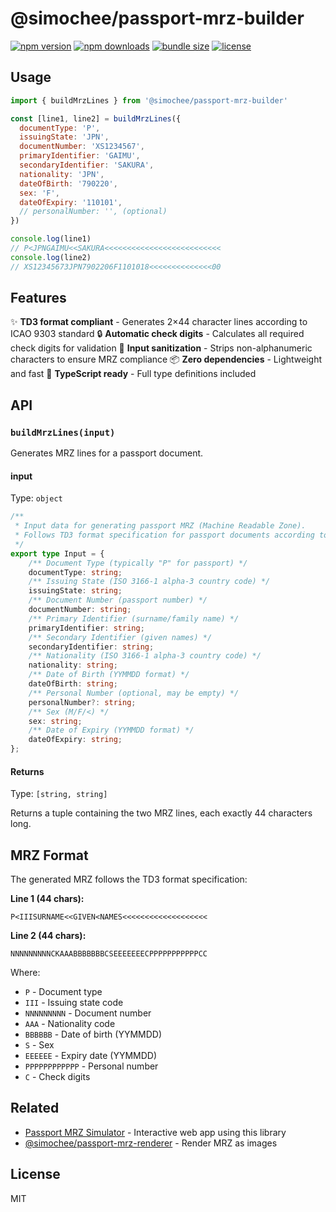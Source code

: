 # @simochee/passport-mrz-builder

<!-- automd:badges color="red" github="simochee/passport-mrz-simulator" license name="@simochee/passport-mrz-builder" bundlephobia -->

[![npm version](https://img.shields.io/npm/v/@simochee/passport-mrz-builder?color=red)](https://npmjs.com/package/@simochee/passport-mrz-builder)
[![npm downloads](https://img.shields.io/npm/dm/@simochee/passport-mrz-builder?color=red)](https://npm.chart.dev/@simochee/passport-mrz-builder)
[![bundle size](https://img.shields.io/bundlephobia/minzip/@simochee/passport-mrz-builder?color=red)](https://bundlephobia.com/package/@simochee/passport-mrz-builder)
[![license](https://img.shields.io/github/license/simochee/passport-mrz-simulator?color=red)](https://github.com/simochee/passport-mrz-simulator/blob/main/LICENSE)

<!-- /automd -->

## Usage

```js
import { buildMrzLines } from '@simochee/passport-mrz-builder'

const [line1, line2] = buildMrzLines({
  documentType: 'P',
  issuingState: 'JPN',
  documentNumber: 'XS1234567',
  primaryIdentifier: 'GAIMU',
  secondaryIdentifier: 'SAKURA',
  nationality: 'JPN',
  dateOfBirth: '790220',
  sex: 'F',
  dateOfExpiry: '110101',
  // personalNumber: '', (optional)
})

console.log(line1)
// P<JPNGAIMU<<SAKURA<<<<<<<<<<<<<<<<<<<<<<<<<<
console.log(line2)
// XS12345673JPN7902206F1101018<<<<<<<<<<<<<<00
```

## Features

✨ **TD3 format compliant** - Generates 2×44 character lines according to ICAO 9303 standard
🔒 **Automatic check digits** - Calculates all required check digits for validation
🧹 **Input sanitization** - Strips non-alphanumeric characters to ensure MRZ compliance
📦 **Zero dependencies** - Lightweight and fast
🎯 **TypeScript ready** - Full type definitions included

## API

### `buildMrzLines(input)`

Generates MRZ lines for a passport document.

#### input

Type: `object`

<!-- automd:file src="./src/input.ts" code -->

```ts [input.ts]
/**
 * Input data for generating passport MRZ (Machine Readable Zone).
 * Follows TD3 format specification for passport documents according to ICAO 9303 standard.
 */
export type Input = {
	/** Document Type (typically "P" for passport) */
	documentType: string;
	/** Issuing State (ISO 3166-1 alpha-3 country code) */
	issuingState: string;
	/** Document Number (passport number) */
	documentNumber: string;
	/** Primary Identifier (surname/family name) */
	primaryIdentifier: string;
	/** Secondary Identifier (given names) */
	secondaryIdentifier: string;
	/** Nationality (ISO 3166-1 alpha-3 country code) */
	nationality: string;
	/** Date of Birth (YYMMDD format) */
	dateOfBirth: string;
	/** Personal Number (optional, may be empty) */
	personalNumber?: string;
	/** Sex (M/F/<) */
	sex: string;
	/** Date of Expiry (YYMMDD format) */
	dateOfExpiry: string;
};
```

<!-- /automd -->

#### Returns

Type: `[string, string]`

Returns a tuple containing the two MRZ lines, each exactly 44 characters long.

## MRZ Format

The generated MRZ follows the TD3 format specification:

**Line 1 (44 chars):**
```
P<IIISURNAME<<GIVEN<NAMES<<<<<<<<<<<<<<<<<<<
```

**Line 2 (44 chars):**
```
NNNNNNNNNCKAAABBBBBBBCSEEEEEEECPPPPPPPPPPPCC
```

Where:
- `P` - Document type
- `III` - Issuing state code
- `NNNNNNNNN` - Document number
- `AAA` - Nationality code
- `BBBBBB` - Date of birth (YYMMDD)
- `S` - Sex
- `EEEEEE` - Expiry date (YYMMDD)
- `PPPPPPPPPPPP` - Personal number
- `C` - Check digits

## Related

- [Passport MRZ Simulator](https://passport-mrz.simochee.net) - Interactive web app using this library
- [@simochee/passport-mrz-renderer](https://github.com/simochee/passport-mrz-simulator/tree/main/packages/renderer) - Render MRZ as images

## License

MIT
